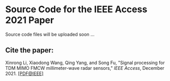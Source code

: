 # Source Code for the IEEE Access 2021 Paper

Source code files will be uploaded soon ...

## Cite the paper:
Xinrong Li, Xiaodong Wang, Qing Yang, and Song Fu, "Signal processing for TDM MIMO FMCW millimeter-wave radar sensors," *IEEE Access*, December 2021. [[PDF@IEEE]](https://ieeexplore.ieee.org/document/9658500)
